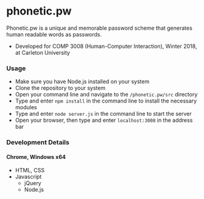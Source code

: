 # phonetic.pw
Phonetic.pw is a unique and memorable password scheme that generates human readable words as passwords. 
* Developed for COMP 3008 (Human-Computer Interaction), Winter 2018, at Carleton University

### Usage
* Make sure you have Node.js installed on your system
* Clone the repository to your system
* Open your command line and navigate to the ```/phonetic.pw/src``` directory
* Type and enter ```npm install``` in the command line to install the necessary modules
* Type and enter ```node server.js``` in the command line to start the server
* Open your browser, then type and enter ```localhost:3008``` in the address bar

### Development Details
#### Chrome, Windows x64
* HTML, CSS
* Javascript
  * jQuery
  * Node.js
